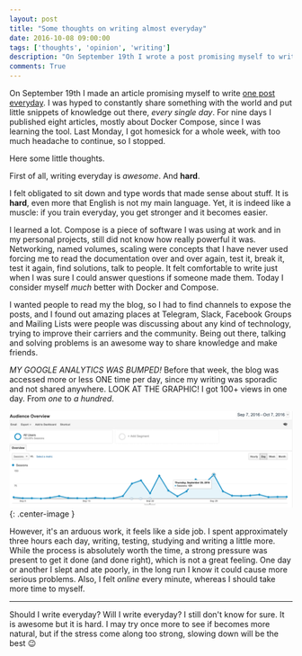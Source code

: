 ```yaml
---
layout: post
title: "Some thoughts on writing almost everyday"
date: 2016-10-08 09:00:00
tags: ['thoughts', 'opinion', 'writing']
description: "On September 19th I wrote a post promising myself to write one post everyday. I was at a hype to constantly share something with the world and put my share out there, every single day. In nine days I published eight articles, mostly about Docker Compose, since I was learning about that. Then I got homesick for a whole week, with too much headache to continue on doing that, and stopped :wink:"
comments: True
---
```


On September 19th I made an article promising myself to write [one post everyday](http://deployeveryday.com/2016/09/19/one-post-every-day.html). I was hyped to constantly share something with the world and put little snippets of knowledge out there, *every single day*. For nine days I published eight articles, mostly about Docker Compose, since I was learning the tool. Last Monday, I got homesick for a whole week, with too much headache to continue, so I stopped. 

Here some little thoughts.

First of all, writing everyday is *awesome*. And **hard**.

I felt obligated to sit down and type words that made sense about stuff. It is **hard**, even more that English is not my main language. Yet, it is indeed like a muscle: if you train everyday, you get stronger and it becomes easier.

I learned a lot. Compose is a piece of software I was using at work and in my personal projects, still did not know how really powerful it was. Networking, named volumes, scaling were concepts that I have never used forcing me to read the documentation over and over again, test it, break it, test it again, find solutions, talk to people. It felt comfortable to write just when I was sure I could answer questions if someone made them. Today I consider myself *much* better with Docker and Compose.

I wanted people to read my the blog, so I had to find channels to expose the posts, and I found out amazing places at Telegram, Slack, Facebook Groups and Mailing Lists were people was discussing about any kind of technology, trying to improve their carriers and the community. Being out there, talking and solving problems is an awesome way to share knowledge and make friends.

*MY GOOGLE ANALYTICS WAS BUMPED!* Before that week, the blog was accessed more or less ONE time per day, since my writing was sporadic and not shared anywhere. LOOK AT THE GRAPHIC! I got 100+ views in one day. From *one* to *a hundred*.

![Blog Analytics](/img/blog_analytics.png){: .center-image }

However, it's an arduous work, it feels like a side job. I spent approximately three hours each day, writing, testing, studying and writing a little more. While the process is absolutely worth the time, a strong pressure was present to get it done (and done right), which is not a great feeling. One day or another I slept and ate poorly, in the long run I know it could cause more serious problems. Also, I felt *online* every minute, whereas I should take more time to myself.

---

Should I write everyday? Will I write everyday? I still don't know for sure. It is awesome but it is hard. I may try once more to see if becomes more natural, but if the stress come along too strong, slowing down will be the best :wink:
